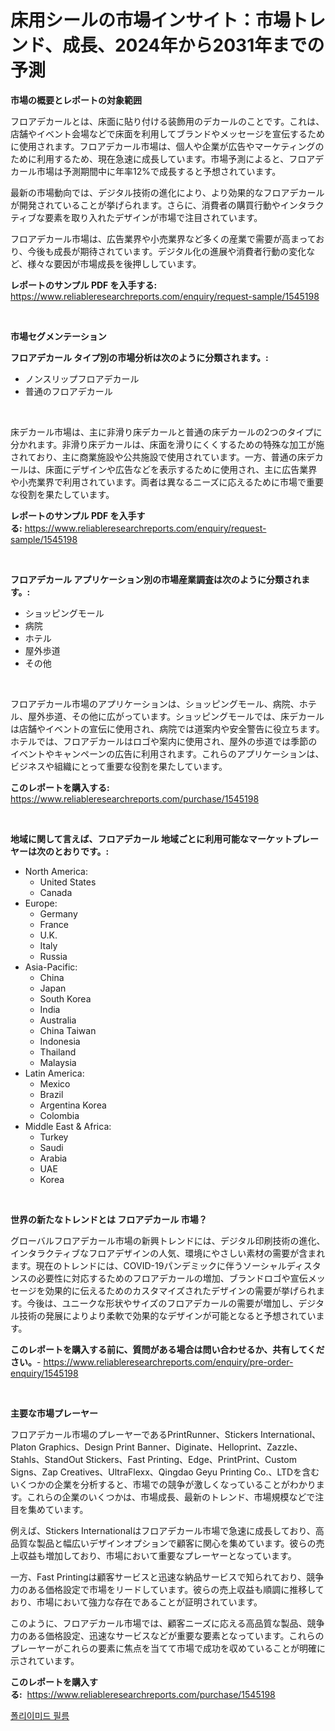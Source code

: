 <p><h1>床用シールの市場インサイト：市場トレンド、成長、2024年から2031年までの予測</h1></p><p><strong>市場の概要とレポートの対象範囲</strong></p>
<p><p>フロアデカールとは、床面に貼り付ける装飾用のデカールのことです。これは、店舗やイベント会場などで床面を利用してブランドやメッセージを宣伝するために使用されます。フロアデカール市場は、個人や企業が広告やマーケティングのために利用するため、現在急速に成長しています。市場予測によると、フロアデカール市場は予測期間中に年率12%で成長すると予想されています。</p><p>最新の市場動向では、デジタル技術の進化により、より効果的なフロアデカールが開発されていることが挙げられます。さらに、消費者の購買行動やインタラクティブな要素を取り入れたデザインが市場で注目されています。</p><p>フロアデカール市場は、広告業界や小売業界など多くの産業で需要が高まっており、今後も成長が期待されています。デジタル化の進展や消費者行動の変化など、様々な要因が市場成長を後押ししています。</p></p>
<p><strong>レポートのサンプル PDF を入手する:</strong> <a href="https://www.reliableresearchreports.com/enquiry/request-sample/1545198">https://www.reliableresearchreports.com/enquiry/request-sample/1545198</a></p>
<p>&nbsp;</p>
<p><strong>市場セグメンテーション</strong></p>
<p><strong>フロアデカール タイプ別の市場分析は次のように分類されます。:</strong></p>
<p><ul><li>ノンスリップフロアデカール</li><li>普通のフロアデカール</li></ul></p>
<p>&nbsp;</p>
<p><p>床デカール市場は、主に非滑り床デカールと普通の床デカールの2つのタイプに分かれます。非滑り床デカールは、床面を滑りにくくするための特殊な加工が施されており、主に商業施設や公共施設で使用されています。一方、普通の床デカールは、床面にデザインや広告などを表示するために使用され、主に広告業界や小売業界で利用されています。両者は異なるニーズに応えるために市場で重要な役割を果たしています。</p></p>
<p><strong>レポートのサンプル PDF を入手する:</strong>&nbsp;<a href="https://www.reliableresearchreports.com/enquiry/request-sample/1545198">https://www.reliableresearchreports.com/enquiry/request-sample/1545198</a></p>
<p>&nbsp;</p>
<p><strong> フロアデカール アプリケーション別の市場産業調査は次のように分類されます。:</strong></p>
<p><ul><li>ショッピングモール</li><li>病院</li><li>ホテル</li><li>屋外歩道</li><li>その他</li></ul></p>
<p>&nbsp;</p>
<p><p>フロアデカール市場のアプリケーションは、ショッピングモール、病院、ホテル、屋外歩道、その他に広がっています。ショッピングモールでは、床デカールは店舗やイベントの宣伝に使用され、病院では道案内や安全警告に役立ちます。ホテルでは、フロアデカールはロゴや案内に使用され、屋外の歩道では季節のイベントやキャンペーンの広告に利用されます。これらのアプリケーションは、ビジネスや組織にとって重要な役割を果たしています。</p></p>
<p><strong>このレポートを購入する:</strong>&nbsp; <a href="https://www.reliableresearchreports.com/purchase/1545198">https://www.reliableresearchreports.com/purchase/1545198</a></p>
<p>&nbsp;</p>
<p><strong>地域に関して言えば、フロアデカール 地域ごとに利用可能なマーケットプレーヤーは次のとおりです。:</strong></p>
<p><ul>
    <li>
        North America:
        <ul>
            <li>United States</li>
            <li>Canada</li>
        </ul>
    </li>
    <li>
        Europe:
        <ul>
            <li>Germany</li>
            <li>France</li>
            <li>U.K.</li>
            <li>Italy</li>
            <li>Russia</li>
        </ul>
    </li>
    <li>
        Asia-Pacific:
        <ul>
            <li>China</li>
            <li>Japan</li>
            <li>South Korea</li>
            <li>India</li>
            <li>Australia</li>
            <li>China Taiwan</li>
            <li>Indonesia</li>
            <li>Thailand</li>
            <li>Malaysia</li>
        </ul>
    </li>
    <li>
        Latin America:
        <ul>
            <li>Mexico</li>
            <li>Brazil</li>
            <li>Argentina Korea</li>
            <li>Colombia</li>
        </ul>
    </li>
    <li>
        Middle East & Africa:
        <ul>
            <li>Turkey</li>
            <li>Saudi</li>
            <li>Arabia</li>
            <li>UAE</li>
            <li>Korea</li>
        </ul>
    </li>
    </ul></p>
<p>&nbsp;</p>
<p><strong>世界の新たなトレンドとは フロアデカール 市場？</strong></p>
<p><p>グローバルフロアデカール市場の新興トレンドには、デジタル印刷技術の進化、インタラクティブなフロアデザインの人気、環境にやさしい素材の需要が含まれます。現在のトレンドには、COVID-19パンデミックに伴うソーシャルディスタンスの必要性に対応するためのフロアデカールの増加、ブランドロゴや宣伝メッセージを効果的に伝えるためのカスタマイズされたデザインの需要が挙げられます。今後は、ユニークな形状やサイズのフロアデカールの需要が増加し、デジタル技術の発展によりより柔軟で効果的なデザインが可能となると予想されています。</p></p>
<p><strong>このレポートを購入する前に、質問がある場合は問い合わせるか、共有してください。</strong>- <a href="https://www.reliableresearchreports.com/enquiry/pre-order-enquiry/1545198">https://www.reliableresearchreports.com/enquiry/pre-order-enquiry/1545198</a></p>
<p>&nbsp;</p>
<p><strong>主要な市場プレーヤー</strong></p>
<p><p>フロアデカール市場のプレーヤーであるPrintRunner、Stickers International、Platon Graphics、Design Print Banner、Diginate、Helloprint、Zazzle、Stahls、StandOut Stickers、Fast Printing、Edge、PrintPrint、Custom Signs、Zap Creatives、UltraFlexx、Qingdao Geyu Printing Co.、LTDを含むいくつかの企業を分析すると、市場での競争が激しくなっていることがわかります。これらの企業のいくつかは、市場成長、最新のトレンド、市場規模などで注目を集めています。</p><p>例えば、Stickers Internationalはフロアデカール市場で急速に成長しており、高品質な製品と幅広いデザインオプションで顧客に関心を集めています。彼らの売上収益も増加しており、市場において重要なプレーヤーとなっています。</p><p>一方、Fast Printingは顧客サービスと迅速な納品サービスで知られており、競争力のある価格設定で市場をリードしています。彼らの売上収益も順調に推移しており、市場において強力な存在であることが証明されています。</p><p>このように、フロアデカール市場では、顧客ニーズに応える高品質な製品、競争力のある価格設定、迅速なサービスなどが重要な要素となっています。これらのプレーヤーがこれらの要素に焦点を当てて市場で成功を収めていることが明確に示されています。</p></p>
<p><strong>このレポートを購入する:</strong>&nbsp;&nbsp;<a href="https://www.reliableresearchreports.com/purchase/1545198">https://www.reliableresearchreports.com/purchase/1545198</a></p>
<p><p><a href="https://medium.com/@gradyporer56562023/%ED%8F%B4%EB%A6%AC%EC%9D%B4%EB%AF%B8%EB%93%9C-%ED%95%84%EB%A6%84-%EC%8B%9C%EC%9E%A5-%EB%B6%84%EC%84%9D-%EA%B8%80%EB%A1%9C%EB%B2%8C-%EC%82%B0%EC%97%85-%EC%A0%84%EB%A7%9D-%EB%B0%8F-%EC%98%88%EC%B8%A1-2024%EB%85%84%EB%B6%80%ED%84%B0-2031%EB%85%84-7f69ff85480a">폴리이미드 필름</a></p></p>